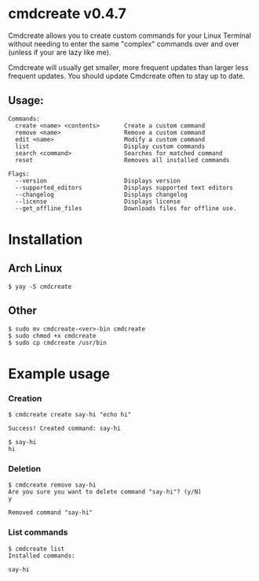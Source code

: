 # cmdcreate v0.4.7
Cmdcreate allows you to create custom commands for your Linux Terminal without needing to enter the same "complex" commands over and over (unless if your are lazy like me).

Cmdcreate will usually get smaller, more frequent updates than larger less frequent updates. You should update Cmdcreate often to stay up to date.
  
## Usage:

```
Commands:
  create <name> <contents>       Create a custom command
  remove <name>                  Remove a custom command
  edit <name>                    Modify a custom command
  list                           Display custom commands
  search <command>               Searches for matched command
  reset                          Removes all installed commands

Flags:
  --version                      Displays version
  --supported_editors            Displays supported text editors
  --changelog                    Displays changelog
  --license                      Displays license
  --get_offline_files            Downloads files for offline use.
```

# Installation

## Arch Linux
`$ yay -S cmdcreate`

## Other
```
$ sudo mv cmdcreate-<ver>-bin cmdcreate
$ sudo chmod +x cmdcreate
$ sudo cp cmdcreate /usr/bin
```

# Example usage

### Creation
```
$ cmdcreate create say-hi "echo hi"

Success! Created command: say-hi

$ say-hi
hi
```

### Deletion
```
$ cmdcreate remove say-hi
Are you sure you want to delete command "say-hi"? (y/N)
y

Removed command "say-hi"
```

### List commands
```
$ cmdcreate list
Installed commands:

say-hi
```
